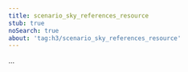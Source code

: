 ```yaml
---
title: scenario_sky_references_resource
stub: true
noSearch: true
about: 'tag:h3/scenario_sky_references_resource'
---
```

  ...
  